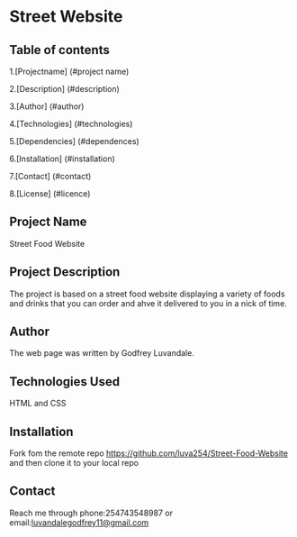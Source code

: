 # Street Website
## Table of contents
1.[Projectname] (#project name)

2.[Description] (#description)

3.[Author] (#author)

4.[Technologies] (#technologies)

5.[Dependencies] (#dependences)

6.[Installation] (#installation)

7.[Contact] (#contact)

8.[License] (#licence)

## Project Name
Street Food Website
## Project Description
The project is based on a street food website displaying a variety of foods and drinks that you can order and ahve it delivered to you in a nick of time.
## Author
The web page was written by Godfrey Luvandale.
## Technologies Used
HTML and CSS
## Installation
Fork fom the remote repo https://github.com/luva254/Street-Food-Website and then clone it to your local repo
## Contact
Reach me through phone:254743548987 or email:luvandalegodfrey11@gmail.com
